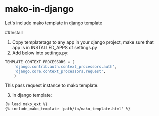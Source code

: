 mako-in-django
==============

Let's include mako template in django template

##Install
1. Copy templatetags to any app in your django project, make sure that app is in  INSTALLED_APPS of settings.py
2. Add below into settings.py:

```python
TEMPLATE_CONTEXT_PROCESSORS = (
    'django.contrib.auth.context_processors.auth',
    'django.core.context_processors.request',
    )
```
This pass request instance to mako template.

3. In django template:

```html
{% load mako_ext %}
{% include_mako_template 'path/to/mako_template.html' %}
```
